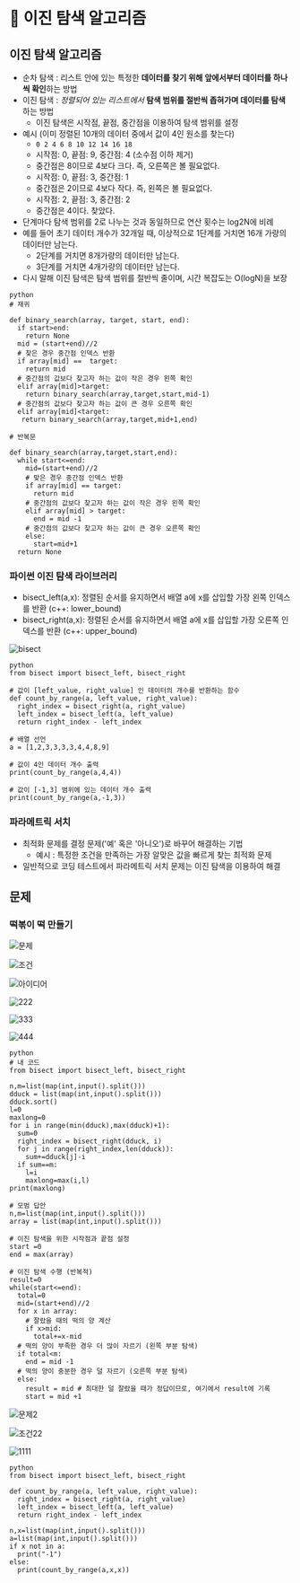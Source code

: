 # :book: 이진 탐색 알고리즘

## 이진 탐색 알고리즘

- 순차 탐색 : 리스트 안에 있는 특정한 **데이터를 찾기 위해 앞에서부터 데이터를 하나씩 확인**하는 방법
- 이진 탐색 : *정렬되어 있는 리스트에서* **탐색 범위를 절반씩 좁혀가며 데이터를 탐색**하는 방법
  - 이진 탐색은 시작점, 끝점, 중간점을 이용하여 탐색 범위를 설정
- 예시 (이미 정렬된 10개의 데이터 중에서 값이 4인 원소를 찾는다)
  - `0 2 4 6 8 10 12 14 16 18`
  - 시작점: 0, 끝점: 9, 중간점: 4 (소수점 이하 제거)
  - 중간점은 8이므로 4보다 크다. 즉, 오른쪽은 볼 필요없다.
  - 시작점: 0, 끝점: 3, 중간점: 1
  - 중간점은 2이므로 4보다 작다. 즉, 왼쪽은 볼 필요없다.
  - 시작점: 2, 끝점: 3, 중간점: 2
  - 중간점은 4이다. 찾았다.
- 단계마다 탐색 범위를 2로 나누는 것과 동일하므로 연산 횟수는 log2N에 비례
- 예를 들어 초기 데이터 개수가 32개일 때, 이상적으로 1단계를 거치면 16개 가량의 데이터만 남는다.
  - 2단계를 거치면 8개가량의 데이터만 남는다.
  - 3단계를 거치면 4개가량의 데이터만 남는다.
- 다시 말해 이진 탐색은 탐색 범위를 절반씩 줄이며, 시간 복잡도는 O(logN)을 보장

```
python
# 재귀

def binary_search(array, target, start, end):
  if start>end:
    return None
  mid = (start+end)//2
  # 찾은 경우 중간점 인덱스 반환
  if array[mid] ==  target:
    return mid
  # 중간점의 값보다 찾고자 하는 값이 작은 경우 왼쪽 확인
  elif array[mid]>target:
    return binary_search(array,target,start,mid-1)
  # 중간점의 값보다 찾고자 하는 값이 큰 경우 오른쪽 확인
  elif array[mid]<target:
   return binary_search(array,target,mid+1,end)
   
# 반복문

def binary_search(array,target,start,end):
  while start<=end:
    mid=(start+end)//2
    # 맞은 경우 중간점 인덱스 반환
    if array[mid] == target:
      return mid
    # 중간점의 값보다 찾고자 하는 값이 작은 경우 왼쪽 확인
    elif array[mid] > target:
      end = mid -1
    # 중간점의 값보다 찾고자 하는 값이 큰 경우 오른쪽 확인
    else:
      start=mid+1
  return None
```

### 파이썬 이진 탐색 라이브러리

- bisect_left(a,x): 정렬된 순서를 유지하면서 배열 a에 x를 삽입할 가장 왼쪽 인덱스를 반환 (c++: lower_bound)
- bisect_right(a,x): 정렬된 순서를 유지하면서 배열 a에 x를 삽입할 가장 오른쪽 인덱스를 반환 (c++: upper_bound)

![bisect](https://user-images.githubusercontent.com/47052106/105399507-10500a80-5c67-11eb-986f-3856e891f5b4.JPG)

```
python
from bisect import bisect_left, bisect_right

# 값이 [left_value, right_value] 인 데이터의 개수를 반환하는 함수
def count_by_range(a, left_value, right_value):
  right_index = bisect_right(a, right_value)
  left_index = bisect_left(a, left_value)
  return right_index - left_index

# 배열 선언
a = [1,2,3,3,3,3,4,4,8,9]

# 값이 4인 데이터 개수 출력
print(count_by_range(a,4,4))

# 값이 [-1,3] 범위에 있는 데이터 개수 출력
print(count_by_range(a,-1,3))
```

### 파라메트릭 서치
- 최적화 문제를 결정 문제('예' 혹은 '아니오')로 바꾸어 해결하는 기법
  - 예시 : 특정한 조건을 만족하는 가장 알맞은 값을 빠르게 찾는 최적화 문제
- 일반적으로 코딩 테스트에서 파라메트릭 서치 문제는 이진 탐색을 이용하여 해결

## 문제

### 떡볶이 떡 만들기

![문제](https://user-images.githubusercontent.com/47052106/105413431-6c238f00-5c79-11eb-8114-9e631952885d.JPG)

![조건](https://user-images.githubusercontent.com/47052106/105413428-6b8af880-5c79-11eb-9c67-b7617523f04e.JPG)

![아이디어](https://user-images.githubusercontent.com/47052106/105417712-59ac5400-5c7f-11eb-9bd8-3860f850c4f3.JPG)

![222](https://user-images.githubusercontent.com/47052106/105417715-5a44ea80-5c7f-11eb-812b-481383993fbd.JPG)

![333](https://user-images.githubusercontent.com/47052106/105417717-5add8100-5c7f-11eb-83e2-1f73cd1e6aff.JPG)

![444](https://user-images.githubusercontent.com/47052106/105417719-5add8100-5c7f-11eb-8696-e0e9badebdde.JPG)

```
python
# 내 코드
from bisect import bisect_left, bisect_right

n,m=list(map(int,input().split()))
dduck = list(map(int,input().split()))
dduck.sort()
l=0
maxlong=0
for i in range(min(dduck),max(dduck)+1):
  sum=0
  right_index = bisect_right(dduck, i)
  for j in range(right_index,len(dduck)):
    sum+=dduck[j]-i
  if sum==m:
    l=i
    maxlong=max(i,l)
print(maxlong)

# 모범 답안
n,m=list(map(int,input().split()))
array = list(map(int,input().split()))

# 이진 탐색을 위한 시작점과 끝점 설정
start =0
end = max(array)

# 이진 탐색 수행 (반복적)
result=0
while(start<=end):
  total=0
  mid=(start+end)//2
  for x in array:
    # 잘랐을 때의 떡의 양 계산
    if x>mid:
      total+=x-mid
  # 떡의 양이 부족한 경우 더 많이 자르기 (왼쪽 부분 탐색)
  if total<m:
    end = mid -1
  # 떡의 양이 충분한 경우 덜 자르기 (오른쪽 부분 탐색)
  else:
    result = mid # 최대한 덜 잘랐을 때가 정답이므로, 여기에서 result에 기록
    start = mid +1
```

![문제2](https://user-images.githubusercontent.com/47052106/105418357-55346b00-5c80-11eb-9503-c57bddc6f888.JPG)

![조건22](https://user-images.githubusercontent.com/47052106/105418356-54033e00-5c80-11eb-8bf2-899aafe18a74.JPG)

![1111](https://user-images.githubusercontent.com/47052106/105418859-25d22e00-5c81-11eb-9078-dbacb34020ea.JPG)

```
python
from bisect import bisect_left, bisect_right

def count_by_range(a, left_value, right_value):
  right_index = bisect_right(a, right_value)
  left_index = bisect_left(a, left_value)
  return right_index - left_index

n,x=list(map(int,input().split()))
a=list(map(int,input().split()))
if x not in a:
  print("-1")
else:
  print(count_by_range(a,x,x))
```




